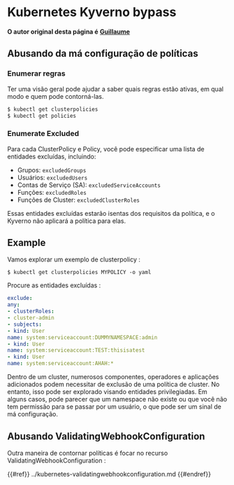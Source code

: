 # Kubernetes Kyverno bypass

**O autor original desta página é** [**Guillaume**](https://www.linkedin.com/in/guillaume-chapela-ab4b9a196)

## Abusando da má configuração de políticas

### Enumerar regras

Ter uma visão geral pode ajudar a saber quais regras estão ativas, em qual modo e quem pode contorná-las.
```bash
$ kubectl get clusterpolicies
$ kubectl get policies
```
### Enumerate Excluded

Para cada ClusterPolicy e Policy, você pode especificar uma lista de entidades excluídas, incluindo:

- Grupos: `excludedGroups`
- Usuários: `excludedUsers`
- Contas de Serviço (SA): `excludedServiceAccounts`
- Funções: `excludedRoles`
- Funções de Cluster: `excludedClusterRoles`

Essas entidades excluídas estarão isentas dos requisitos da política, e o Kyverno não aplicará a política para elas.

## Example&#x20;

Vamos explorar um exemplo de clusterpolicy :&#x20;
```
$ kubectl get clusterpolicies MYPOLICY -o yaml
```
Procure as entidades excluídas :&#x20;
```yaml
exclude:
any:
- clusterRoles:
- cluster-admin
- subjects:
- kind: User
name: system:serviceaccount:DUMMYNAMESPACE:admin
- kind: User
name: system:serviceaccount:TEST:thisisatest
- kind: User
name: system:serviceaccount:AHAH:*
```
Dentro de um cluster, numerosos componentes, operadores e aplicações adicionados podem necessitar de exclusão de uma política de cluster. No entanto, isso pode ser explorado visando entidades privilegiadas. Em alguns casos, pode parecer que um namespace não existe ou que você não tem permissão para se passar por um usuário, o que pode ser um sinal de má configuração.

## Abusando ValidatingWebhookConfiguration

Outra maneira de contornar políticas é focar no recurso ValidatingWebhookConfiguration :&#x20;

{{#ref}}
../kubernetes-validatingwebhookconfiguration.md
{{#endref}}
